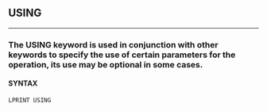 ## USING
---

### The USING keyword is used in conjunction with other keywords to specify the use of certain parameters for the operation, its use may be optional in some cases.

#### SYNTAX

`LPRINT USING`
